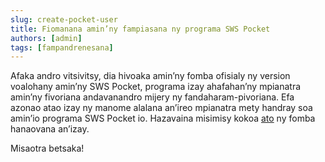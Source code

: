 ```yaml
---
slug: create-pocket-user
title: Fiomanana amin’ny fampiasana ny programa SWS Pocket
authors: [admin]
tags: [fampandrenesana]
---
```


Afaka andro vitsivitsy, dia hivoaka amin’ny fomba ofisialy ny version voalohany amin’ny SWS Pocket, programa izay ahafahan’ny mpianatra amin’ny fivoriana andavanandro mijery ny fandaharam-pivoriana. Efa azonao atao izay ny manome alalana an’ireo mpianatra mety handray soa amin’io programa SWS Pocket io. Hazavaina misimisy kokoa [ato](/docs/faq/students/create-pocket-user) ny fomba hanaovana an’izay.

Misaotra betsaka!

